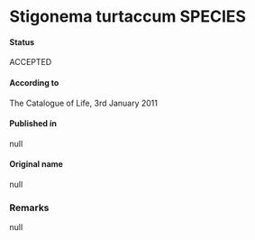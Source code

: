 Stigonema turtaccum SPECIES
=======

#### Status
ACCEPTED

#### According to
The Catalogue of Life, 3rd January 2011

#### Published in
null

#### Original name
null

### Remarks
null